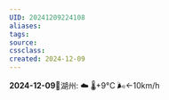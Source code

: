 ```yaml
---
UID: 20241209224108 
aliases: 
tags: 
source: 
cssclass: 
created: 2024-12-09
---
```

**2024-12-09**🌱湖州: ☁️   🌡️+9°C 🌬️←10km/h

